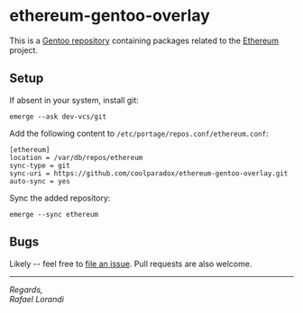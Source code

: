 # ethereum-gentoo-overlay
This is a [Gentoo repository](https://overlays.gentoo.org/) containing packages related to the [Ethereum](https://ethereum.org) project.

## Setup

If absent in your system, install git:

    emerge --ask dev-vcs/git
    
Add the following content to `/etc/portage/repos.conf/ethereum.conf`:

    [ethereum]
    location = /var/db/repos/ethereum
    sync-type = git
    sync-uri = https://github.com/coolparadox/ethereum-gentoo-overlay.git
    auto-sync = yes

Sync the added repository:

    emerge --sync ethereum

## Bugs

Likely -- feel free to [file an issue](https://bugs.gentoo.org/enter_bug.cgi?product=Gentoo%20Linux&component=Overlays&short_desc=[ethereum%20overlay]%20%3Cbug%20summary%3E).
Pull requests are also welcome.

-----

_Regards,  
Rafael Lorandi_
